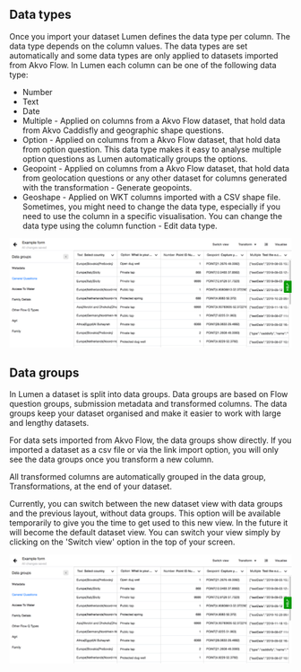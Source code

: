 ## Data types
Once you import your dataset Lumen defines the data type per column. The data type depends on the column values. The data types are set automatically and some data types are only applied to datasets imported from Akvo Flow. In Lumen each column can be one of the following data type:

- Number
- Text
- Date 
- Multiple - Applied on columns from a Akvo Flow dataset, that hold data from Akvo Caddisfly and geographic shape questions. 
- Option - Applied on columns from a Akvo Flow dataset, that hold data from option question. This data type makes it easy to analyse multiple option questions as Lumen automatically groups the options. 
- Geopoint - Applied on columns from a Akvo Flow dataset, that hold data from geolocation questions or any other dataset for columns generated with the transformation - Generate geopoints. 
- Geoshape - Applied on WKT columns imported with a CSV shape file. 
Sometimes, you might need to change the data type, especially if you need to use the column in a specific visualisation. You can change the data type using the column function - Edit data type.  

![Data types](media/data_types.png)

## Data groups
In Lumen a dataset is split into data groups. Data groups are based on Flow question groups, submission metadata and transformed columns. The data groups keep your dataset organised and make it easier to work with large and lengthy datasets. 

For data sets imported from Akvo Flow, the data groups show directly. If you imported a dataset as a csv file or via the link import option, you will only see the data groups once you transform a new column. 

All transformed columns are automatically grouped in the data group, Transformations, at the end of your dataset. 

Currently, you can switch between the new dataset view with data groups and the previous layout, without data groups. This option will be available temporarily to give you the time to get used to this new view. In the future it will become the default dataset view. You can switch your view simply by clicking on the 'Switch view' option in the top of your screen. 

![Data types](media/data_groups.png)

